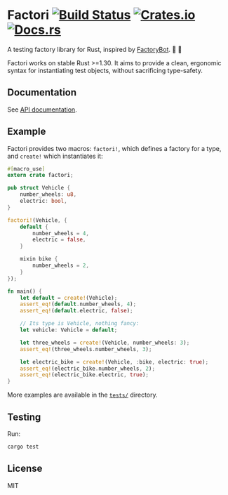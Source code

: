 # Factori [![Build Status](https://travis-ci.org/mjkillough/factori.svg?branch=master)](https://travis-ci.org/mjkillough/factori) [![Crates.io](https://img.shields.io/crates/v/factori.svg)](https://crates.io/crates/factori) [![Docs.rs](https://docs.rs/factori/badge.svg)](https://docs.rs/factori/)

A testing factory library for Rust, inspired by [FactoryBot](https://github.com/thoughtbot/factory_bot). 🤖 🦀

Factori works on stable Rust >=1.30. It aims to provide a clean, ergonomic syntax for instantiating test objects, without sacrificing type-safety.

## Documentation

See [API documentation](https://docs.rs/factori/latest/factori/).

## Example

Factori provides two macros: `factori!`, which defines a factory for a type, and `create!` which instantiates it:

```rust
#[macro_use]
extern crate factori;

pub struct Vehicle {
    number_wheels: u8,
    electric: bool,
}

factori!(Vehicle, {
    default {
        number_wheels = 4,
        electric = false,
    }

    mixin bike {
        number_wheels = 2,
    }
});

fn main() {
    let default = create!(Vehicle);
    assert_eq!(default.number_wheels, 4);
    assert_eq!(default.electric, false);

    // Its type is Vehicle, nothing fancy:
    let vehicle: Vehicle = default;

    let three_wheels = create!(Vehicle, number_wheels: 3);
    assert_eq!(three_wheels.number_wheels, 3);

    let electric_bike = create!(Vehicle, :bike, electric: true);
    assert_eq!(electric_bike.number_wheels, 2);
    assert_eq!(electric_bike.electric, true);
}
```

More examples are available in the [`tests/`](https://github.com/mjkillough/factori/tree/master/tests) directory.

## Testing

Run:

```sh
cargo test
```

## License

MIT
